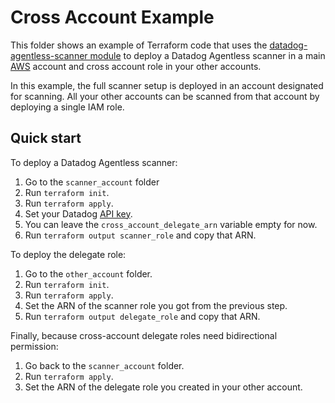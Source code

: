 # Cross Account Example

This folder shows an example of Terraform code that uses the [datadog-agentless-scanner module](https://github.com/Datadog/terraform-module-datadog-agentless-scanner) to deploy a Datadog Agentless scanner in a main [AWS](https://aws.amazon.com/) account and cross account role in your other accounts.

In this example, the full scanner setup is deployed in an account designated for scanning.
All your other accounts can be scanned from that account by deploying a single IAM role.


## Quick start

To deploy a Datadog Agentless scanner:

1. Go to the `scanner_account` folder
1. Run `terraform init`.
1. Run `terraform apply`.
1. Set your Datadog [API key](https://docs.datadoghq.com/account_management/api-app-keys/).
1. You can leave the `cross_account_delegate_arn` variable empty for now.
1. Run `terraform output scanner_role` and copy that ARN.

To deploy the delegate role:

1. Go to the `other_account` folder.
1. Run `terraform init`.
1. Run `terraform apply`.
1. Set the ARN of the scanner role you got from the previous step.
1. Run `terraform output delegate_role` and copy that ARN.

Finally, because cross-account delegate roles need bidirectional permission:

1. Go back to the `scanner_account` folder.
1. Run `terraform apply`.
1. Set the ARN of the delegate role you created in your other account.
